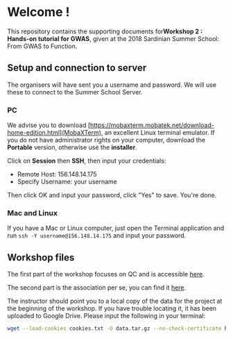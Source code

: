 # Welcome !

This repository contains the supporting documents for**Workshop 2  : Hands-on tutorial for GWAS**, given at the 2018 Sardinian Summer School: From GWAS to Function.

## Setup and connection to server

The organisers will have sent you a username and password. We will use these to connect to the Summer School Server.

### PC
We advise you to download [https://mobaxterm.mobatek.net/download-home-edition.html](MobaXTerm), an excellent Linux terminal emulator. If you do not have administrator rights on your computer, download the **Portable** version, otherwise use the **installer**.

Click on **Session** then **SSH**, then input your credentials:
* Remote Host: 156.148.14.175
* Specify Username: your username

Then click OK and input your password, click "Yes" to save. You're done.

### Mac and Linux
If you have a Mac or Linux computer, just open the Terminal application and run `ssh -Y username@156.148.14.175` and input your password.

## Workshop files

The first part of the workshop focuses on QC and is accessible [here](http://nbviewer.jupyter.org/github/agilly/SardiniaWorkshop/blob/master/Sardinia2018-QC.ipynb).

The second part is the association per se, you can find it [here](http://nbviewer.jupyter.org/github/agilly/SardiniaWorkshop/blob/master/Sardinia2018-association.ipynb).

The instructor should point you to a local copy of the data for the project at the beginning of the workshop. If you have trouble locating it, it has been uploaded to Google Drive. Please input the following in your terminal:

```bash
wget --load-cookies cookies.txt -O data.tar.gz --no-check-certificate https://drive.google.com$(wget --save-cookies cookies.txt --keep-session-cookies -q -O- --no-check-certificate 'https://drive.google.com/uc?export=download&id=1jQnwuBnILqBWpzVmzQs6O59FRY-kfpKv' | fgrep 'uc-download-link'|sed 's/.*uc-download-link//;s/.>.*//;s/.*href..//;s/\&amp\;/\&/g') && rm cookies.txt && tar -xvzf data.tar.gz && rm data.tar.gz
```
